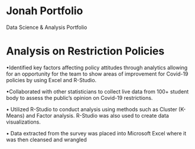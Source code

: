 # Jonah Portfolio
Data Science &amp; Analysis Portfolio


# Analysis on Restriction Policies
•Identified key factors affecting policy attitudes through analytics allowing for an opportunity for the team to show areas
of improvement for Covid-19 policies by using Excel and R-Studio.


•Collaborated with other statisticians to collect live data from 100+ student body to assess the public’s opinion on Covid-19 restrictions. 

• Utilized R-Studio to conduct analysis using methods such as Cluster (K-Means) and Factor analysis. R-Studio was also
used to create data visualizations.

• Data extracted from the survey was placed into Microsoft Excel where it was then cleansed and wrangled
